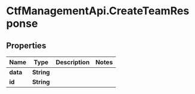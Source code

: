 # CtfManagementApi.CreateTeamResponse

## Properties
Name | Type | Description | Notes
------------ | ------------- | ------------- | -------------
**data** | **String** |  | 
**id** | **String** |  | 
